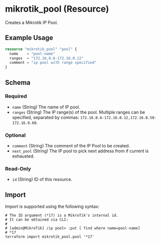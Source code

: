 # mikrotik_pool (Resource)
Creates a Mikrotik IP Pool.

## Example Usage
```terraform
resource "mikrotik_pool" "pool" {
  name    = "pool-name"
  ranges  = "172.16.0.6-172.16.0.12"
  comment = "ip pool with range specified"
}
```

<!-- schema generated by tfplugindocs -->
## Schema

### Required

- `name` (String) The name of IP pool.
- `ranges` (String) The IP range(s) of the pool. Multiple ranges can be specified, separated by commas: `172.16.0.6-172.16.0.12,172.16.0.50-172.16.0.60`.

### Optional

- `comment` (String) The comment of the IP Pool to be created.
- `next_pool` (String) The IP pool to pick next address from if current is exhausted.

### Read-Only

- `id` (String) ID of this resource.

## Import
Import is supported using the following syntax:
```shell
# The ID argument (*17) is a MikroTik's internal id.
# It can be obtained via CLI:
#
# [admin@MikroTik] /ip pool> :put [ find where name=pool-name]
# *17
terraform import mikrotik_pool.pool '*17'
```
